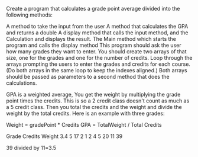 Create a program that calculates a grade point average divided into the following methods:

A method to take the input from the user
A method that calculates the GPA and returns a double
A display method that calls the input method, and the Calculation and displays the result.
The Main method which starts the program and calls the display method
This program should ask the user how many grades they want to enter. You should create two arrays of that size, one for the grades and one for the number of credits. Loop through the arrays prompting the users to enter the grades and credits for each course. (Do both arrays in the same loop to keep the indexes aligned.) Both arrays should be passed as parameters to a second method that does the calculations. 

GPA is a weighted average, You get the weight by multiplying the grade point times the credits. This is so a 2 credit class doesn't count as much as a 5 credit class. Then you total the credits and the weight and divide the weight by the total credits. Here is an example with three grades:

 Weight = gradePoint * Credits
GPA = TotalWeight / Total Credits

Grade	Credits	Weight
3.4	5	17
2	1	2
4	5	20
 	11	39
 

39 divided by 11=3.5